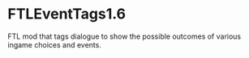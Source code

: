 # FTLEventTags1.6
 FTL mod that tags dialogue to show the possible outcomes of various ingame choices and events.
